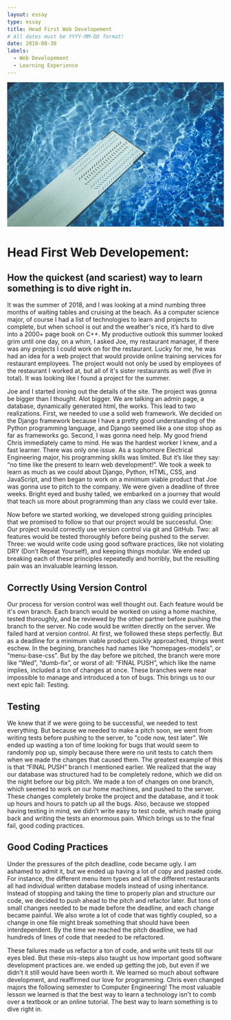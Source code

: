 ```yaml
---
layout: essay
type: essay
title: Head First Web Developement
# All dates must be YYYY-MM-DD format!
date: 2018-08-30
labels:
  - Web Developement
  - Learning Experience
---
```


<img src="../images/Diving-Board.jpg">

# Head First Web Developement:
## How the quickest (and scariest) way to learn something is to dive right in.

  It was the summer of 2018, and I was looking at a mind numbing three months of waiting tables and cruising at the beach. As a computer science major, of course I had a list of technologies to learn and projects to complete, but when school is out and the weather's nice, it’s hard to dive into a 2000+ page book on C++. My productive outlook this summer looked grim until one day, on a whim, I asked  Joe, my restaurant manager, if there was any projects I could work on for the restaurant. Lucky for me, he was had an idea for a web project that would provide online training services for restaurant employees. The project would not only be used by employees of the restaurant I worked at, but all of it's sister restaurants as well (five in total). It was looking like I found a project for the summer.

  Joe and I started ironing out the details of the site. The project was gonna be bigger than I thought. Alot bigger. We are talking an admin page, a database, dynamically generated html, the works. This lead to two realizations. First, we needed to use a solid web framework. We decided on the Django framework because I have a pretty good understanding of the Python programming language, and Django seemed like a one stop shop as far as frameworks go. Second, I was gonna need help. My good friend Chris immediately came to mind. He was the hardest worker I knew, and a fast learner. There was only one issue. As a sophomore Electrical Engineering major, his programming skills was limited. But it’s like they say: “no time like the present to learn web development!”. We took a week to learn as much as we could about Django, Python, HTML, CSS, and JavaScript, and then began to work on a minimum viable product that Joe was gonna use to pitch to the company. We were given a deadline of three weeks. Bright eyed and bushy tailed, we embarked on a journey that would that teach us more about programming than any class we could ever take.

  Now before we started working, we developed strong guiding principles that we promised to follow so that our project would be successful. One: Our project would correctly use version control via git and GitHub. Two: all features would be tested thoroughly before being pushed to the server. Three: we would write code using good software practices, like not violating DRY (Don’t Repeat Yourself), and keeping things modular. We ended up breaking each of these principles repeatedly and horribly, but the resulting pain was an invaluable learning lesson. 

## Correctly Using Version Control

  Our process for version control was well thought out. Each feature would be it's own branch. Each branch would be worked on using a home machine, tested thoroughly, and be reviewed by the other partner before pushing the branch to the server. No code would be written directly on the server. We failed hard at version control. At first, we followed these steps perfectly. But as a deadline for a minimum viable product quickly approached, things went eschew. In the begining, branches had names like “homepages-models”, or “menu-base-css”. But by the day before we pitched, the branch were more like “Wed”, “dumb-fix”, or worst of all: “FINAL PUSH”, which like the name implies, included a ton of changes at once. These branches were near impossible to manage and introduced a ton of bugs. This brings us to our next epic fail: Testing.

## Testing

  We knew that if we were going to be successful, we needed to test everything. But because we needed to make a pitch soon, we went from writing tests before pushing to the server, to "code now, test later". We ended up wasting a ton of time looking for bugs that would seem to randomly pop up, simply because there were no unit tests to catch them when we made the changes that caused them. The greatest example of this is that “FINAL PUSH” branch I mentioned earlier. We realized that the way our database was structured had to be completely redone, which we did on the night before our big pitch. We made a ton of changes on one branch, which seemed to work on our home machines, and pushed to the server. These changes completely broke the project and the database, and it took up hours and hours to patch up all the bugs. Also, because we stopped having testing in mind, we didn’t write easy to test code, which made going back and writing the tests an enormous pain. Which brings us to the final fail, good coding practices.

## Good Coding Practices

  Under the pressures of the pitch deadline, code became ugly. I am ashamed to admit it, but we ended up having a lot of copy and pasted code. For instance, the different menu item types and all the different restaurants all had individual written database models instead of using inheritance. Instead of stopping and taking the time to properly plan and structure our code, we decided to push ahead to the pitch and refactor later. But tons of small changes needed to be made before the deadline, and each change became painful. We also wrote a lot of code that was tightly coupled, so a change in one file might break something that should have been interdependent. By the time we reached the pitch deadline, we had hundreds of lines of code that needed to be refactored.

  These failures made us refactor a ton of code, and write unit tests till our eyes bled. But these mis-steps also taught us how important good software development practices are. we ended up getting the job, but even if we didn’t it still would have been worth it. We learned so much about software development, and reaffirmed our love for programming. Chris even changed majors the following semester to Computer Engineering! The most valuable lesson we learned is that the best way to learn a technology isn't to comb over a textbook or an online tutorial. The best way to learn something is to dive right in. 
